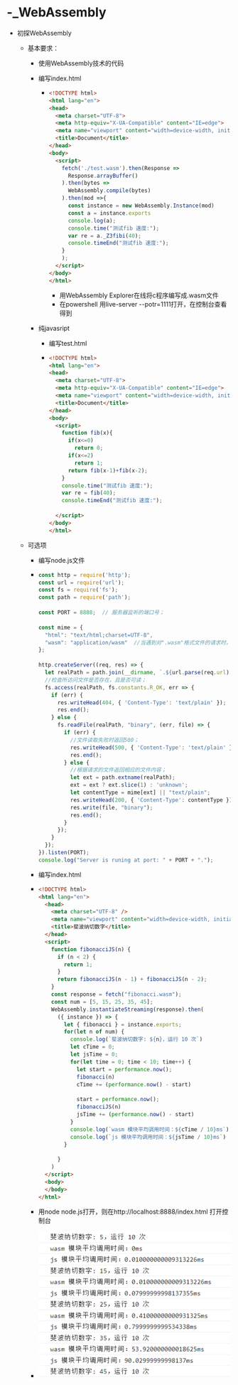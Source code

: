 # -_WebAssembly
* 初探WebAssembly

  - 基本要求：

    - 使用WebAssembly技术的代码

    - 编写index.html

      - ```html
        <!DOCTYPE html>
        <html lang="en">
        <head>
          <meta charset="UTF-8">
          <meta http-equiv="X-UA-Compatible" content="IE=edge">
          <meta name="viewport" content="width=device-width, initial-scale=1.0">
          <title>Document</title>
        </head>
        <body>
          <script>
            fetch('./test.wasm').then(Response =>
              Response.arrayBuffer()
            ).then(bytes =>
              WebAssembly.compile(bytes)
            ).then(mod =>{
              const instance = new WebAssembly.Instance(mod)
              const a = instance.exports
              console.log(a);
              console.time("测试fib 速度:");
              var re = a._Z3fibi(40);
              console.timeEnd("测试fib 速度:");
            }
            );
          </script>
        </body>
        </html>
        ```

        - 用WebAssembly Explorer在线将c程序编写成.wasm文件
        - 在powershell 用live-server --potr=1111打开，在控制台查看得到

    - 纯javasript

      - 编写test.html

      - ```html
        <!DOCTYPE html>
        <html lang="en">
        <head>
          <meta charset="UTF-8">
          <meta http-equiv="X-UA-Compatible" content="IE=edge">
          <meta name="viewport" content="width=device-width, initial-scale=1.0">
          <title>Document</title>
        </head>
        <body>
          <script>
            function fib(x){
              if(x<=0)
                return 0;
              if(x<=2)
                return 1;
              return fib(x-1)+fib(x-2);
            }
            console.time("测试fib 速度:");
            var re = fib(40);
            console.timeEnd("测试fib 速度:");
            
          </script>
        </body>
        </html>
        ```

  - 可选项

    - 编写node.js文件

    - ```js
      const http = require('http');
      const url = require('url');
      const fs = require('fs');
      const path = require('path');
      
      const PORT = 8888;  // 服务器监听的端口号；
      
      const mime = {
        "html": "text/html;charset=UTF-8",
        "wasm": "application/wasm"  //当遇到对".wasm"格式文件的请求时，返回特定的MIME头；
      };
      
      http.createServer((req, res) => {
        let realPath = path.join(__dirname, `.${url.parse(req.url).pathname}`);
        //检查所访问文件是否存在，且是否可读；
        fs.access(realPath, fs.constants.R_OK, err => {  
          if (err) {
            res.writeHead(404, { 'Content-Type': 'text/plain' });
            res.end();
          } else {
            fs.readFile(realPath, "binary", (err, file) => {
              if (err) {
                //文件读取失败时返回500；
                res.writeHead(500, { 'Content-Type': 'text/plain' });
                res.end();
              } else {
                //根据请求的文件返回相应的文件内容；
                let ext = path.extname(realPath);
                ext = ext ? ext.slice(1) : 'unknown';
                let contentType = mime[ext] || "text/plain";
                res.writeHead(200, { 'Content-Type': contentType });
                res.write(file, "binary");
                res.end();
              }
            });
          }
        });
      }).listen(PORT);
      console.log("Server is runing at port: " + PORT + ".");
      ```

    - 编写index.html

    - ```html
      <!DOCTYPE html>
      <html lang="en">
        <head>
          <meta charset="UTF-8" />
          <meta name="viewport" content="width=device-width, initial-scale=1.0" />
          <title>斐波纳切数字</title>
        </head>
        <script>
          function fibonacciJS(n) {
            if (n < 2) {
              return 1;
            }
            return fibonacciJS(n - 1) + fibonacciJS(n - 2);
          }
          const response = fetch("fibonacci.wasm");
          const num = [5, 15, 25, 35, 45];
          WebAssembly.instantiateStreaming(response).then(
            ({ instance }) => {
              let { fibonacci } = instance.exports;
              for(let n of num) {
                console.log(`斐波纳切数字: ${n}，运行 10 次`)
                let cTime = 0;
                let jsTime = 0;
                for(let time = 0; time < 10; time++) {
                  let start = performance.now();
                  fibonacci(n)
                  cTime += (performance.now() - start)
      
                  start = performance.now();
                  fibonacciJS(n)
                  jsTime += (performance.now() - start)
                }
                console.log(`wasm 模块平均调用时间：${cTime / 10}ms`)
                console.log(`js 模块平均调用时间：${jsTime / 10}ms`)
              }
      
            }
          )
        </script>
        <body>
        </body>
      </html>
      ```

    - 用node node.js打开，则在http://localhost:8888/index.html 打开控制台
    - ![image](https://github.com/jjk9090/-_WebAssembly/blob/master/image.PNG)
    
